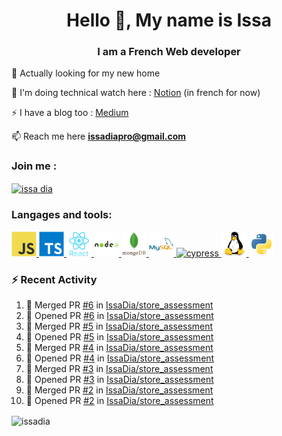 <h1 align="center">Hello 👋, My name is Issa</h1>
<h3 align="center">I am a French Web developer</h3>


🔭 Actually looking for my new home


📝 I'm doing technical watch here :  [Notion](https://www.notion.so/Veille-Techno-Issa-2572f315bd9348c3a13dcb8b8c3cdb0d) (in french for now)

⚡ I have a blog too : [Medium](https://medium.com/@issadia)

📫 Reach me here **issadiapro@gmail.com**

<h3 align="left">Join me :</h3>
<p align="left">
<a href="https://linkedin.com/in/issa-dia-dev/" target="blank"><img align="center" src="https://raw.githubusercontent.com/rahuldkjain/github-profile-readme-generator/master/src/images/icons/Social/linked-in-alt.svg" alt="issa dia" height="30" width="40" /></a>
</p>

<h3 align="left">Langages and tools:</h3>
<p align="left"> 
  <a href="https://developer.mozilla.org/en-US/docs/Web/JavaScript" target="_blank"> <img src="https://raw.githubusercontent.com/devicons/devicon/master/icons/javascript/javascript-original.svg" alt="javascript" width="40" height="40"/> </a>
  <a href="https://www.typescriptlang.org/" target="_blank"> <img src="https://raw.githubusercontent.com/devicons/devicon/master/icons/typescript/typescript-original.svg" alt="typescript" width="40" height="40"/> </a>
  <a href="https://reactjs.org/" target="_blank"> <img src="https://raw.githubusercontent.com/devicons/devicon/master/icons/react/react-original-wordmark.svg" alt="react" width="40" height="40"/> </a>
  <a href="https://nodejs.org" target="_blank"> <img src="https://raw.githubusercontent.com/devicons/devicon/master/icons/nodejs/nodejs-original-wordmark.svg" alt="nodejs" width="40" height="40"/> </a>
   <a href="https://www.mongodb.com/" target="_blank"> <img src="https://raw.githubusercontent.com/devicons/devicon/master/icons/mongodb/mongodb-original-wordmark.svg" alt="mongodb" width="40" height="40"/> </a>
  <a href="https://www.mysql.com/" target="_blank"> <img src="https://raw.githubusercontent.com/devicons/devicon/master/icons/mysql/mysql-original-wordmark.svg" alt="mysql" width="40" height="40"/> </a>
  <a href="https://www.cypress.io" target="_blank"> <img src="https://raw.githubusercontent.com/simple-icons/simple-icons/6e46ec1fc23b60c8fd0d2f2ff46db82e16dbd75f/icons/cypress.svg" alt="cypress" width="40" height="40"/> </a>
  <a href="https://www.linux.org/" target="_blank"> <img src="https://raw.githubusercontent.com/devicons/devicon/master/icons/linux/linux-original.svg" alt="linux" width="40" height="40"/> </a> 
    <a href="https://www.python.org" target="_blank"> <img src="https://raw.githubusercontent.com/devicons/devicon/master/icons/python/python-original.svg" alt="python" width="40" height="40"/> </a>
</p>

### :zap: Recent Activity

<!--START_SECTION:activity-->
1. 🎉 Merged PR [#6](https://github.com/IssaDia/store_assessment/pull/6) in [IssaDia/store_assessment](https://github.com/IssaDia/store_assessment)
2. 💪 Opened PR [#6](https://github.com/IssaDia/store_assessment/pull/6) in [IssaDia/store_assessment](https://github.com/IssaDia/store_assessment)
3. 🎉 Merged PR [#5](https://github.com/IssaDia/store_assessment/pull/5) in [IssaDia/store_assessment](https://github.com/IssaDia/store_assessment)
4. 💪 Opened PR [#5](https://github.com/IssaDia/store_assessment/pull/5) in [IssaDia/store_assessment](https://github.com/IssaDia/store_assessment)
5. 🎉 Merged PR [#4](https://github.com/IssaDia/store_assessment/pull/4) in [IssaDia/store_assessment](https://github.com/IssaDia/store_assessment)
6. 💪 Opened PR [#4](https://github.com/IssaDia/store_assessment/pull/4) in [IssaDia/store_assessment](https://github.com/IssaDia/store_assessment)
7. 🎉 Merged PR [#3](https://github.com/IssaDia/store_assessment/pull/3) in [IssaDia/store_assessment](https://github.com/IssaDia/store_assessment)
8. 💪 Opened PR [#3](https://github.com/IssaDia/store_assessment/pull/3) in [IssaDia/store_assessment](https://github.com/IssaDia/store_assessment)
9. 🎉 Merged PR [#2](https://github.com/IssaDia/store_assessment/pull/2) in [IssaDia/store_assessment](https://github.com/IssaDia/store_assessment)
10. 💪 Opened PR [#2](https://github.com/IssaDia/store_assessment/pull/2) in [IssaDia/store_assessment](https://github.com/IssaDia/store_assessment)
<!--END_SECTION:activity-->

<p><img align="center" src="https://github-readme-streak-stats.herokuapp.com/?user=issadia&" alt="issadia" /></p>

